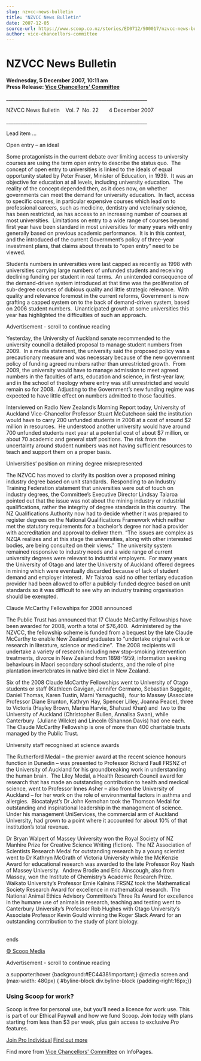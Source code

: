 ```yaml
---
slug: nzvcc-news-bulletin
title: "NZVCC News Bulletin"
date: 2007-12-05
source-url: https://www.scoop.co.nz/stories/ED0712/S00017/nzvcc-news-bulletin.htm
author: vice-chancellors-committee
---
```

NZVCC News Bulletin
===================

**Wednesday, 5 December 2007, 10:11 am**  
**Press Release: [Vice Chancellors' Committee](https://info.scoop.co.nz/Vice_Chancellors'_Committee)**

\_\_\_\_\_\_\_\_\_\_\_\_\_\_\_\_\_\_\_\_\_\_\_\_\_\_\_\_\_\_\_\_\_\_\_\_\_\_\_\_\_\_\_\_\_\_\_\_\_\_\_\_\_\_\_\_\_\_\_

NZVCC News Bulletin    Vol. 7  No. 22       4 December 2007

\_\_\_\_\_\_\_\_\_\_\_\_\_\_\_\_\_\_\_\_\_\_\_\_\_\_\_\_\_\_\_\_\_\_\_\_\_\_\_\_\_\_\_\_\_\_\_\_\_\_\_\_\_\_\_\_\_\_\_

Lead item …

Open entry – an ideal

Some protagonists in the current debate over limiting access to university courses are using the term open entry to describe the status quo.  The concept of open entry to universities is linked to the ideals of equal opportunity stated by Peter Fraser, Minister of Education, in 1939.  It was an objective for education at all levels, including university education.  The reality of the concept depended then, as it does now, on whether governments can meet the demand for university education.  In fact, access to specific courses, in particular expensive courses which lead on to professional careers, such as medicine, dentistry and veterinary science, has been restricted, as has access to an increasing number of courses at most universities.  Limitations on entry to a wide range of courses beyond first year have been standard in most universities for many years with entry generally based on previous academic performance.  It is in this context, and the introduced of the current Government’s policy of three-year investment plans, that claims about threats to “open entry” need to be viewed.

Students numbers in universities were last capped as recently as 1998 with universities carrying large numbers of unfunded students and receiving declining funding per student in real terms.  An unintended consequence of the demand-driven system introduced at that time was the proliferation of sub-degree courses of dubious quality and little strategic relevance.  With quality and relevance foremost in the current reforms, Government is now grafting a capped system on to the back of demand-driven system, based on 2006 student numbers.  Unanticipated growth at some universities this year has highlighted the difficulties of such an approach.

Advertisement - scroll to continue reading





Yesterday, the University of Auckland senate recommended to the university council a detailed proposal to manage student numbers from 2009.  In a media statement, the university said the proposed policy was a precautionary measure and was necessary because of the new government policy of funding agreed numbers rather than unrestricted growth.  From 2009, the university would have to manage admission to meet agreed numbers in the faculties of arts, education and science, in first-year law, and in the school of theology where entry was still unrestricted and would remain so for 2008.  Adjusting to the Government’s new funding regime was expected to have little effect on numbers admitted to those faculties.

Interviewed on Radio New Zealand’s Morning Report today, University of Auckland Vice-Chancellor Professor Stuart McCutcheon said the institution would have to carry 200 unfunded students in 2008 at a cost of around $2 million in resources.  He understood another university would have around 700 unfunded students next year at a potential cost of about $7 million, or about 70 academic and general staff positions. The risk from the uncertainty around student numbers was not having sufficient resources to teach and support them on a proper basis.

  
Universities’ position on mining degree misrepresented

The NZVCC has moved to clarify its position over a proposed mining industry degree based on unit standards.  Responding to an Industry Training Federation statement that universities were out of touch on industry degrees, the Committee’s Executive Director Lindsay Taiaroa pointed out that the issue was not about the mining industry or industrial qualifications, rather the integrity of degree standards in this country.  The  NZ Qualifications Authority now had to decide whether it was prepared to register degrees on the National Qualifications Framework which neither met the statutory requirements for a bachelor’s degree nor had a provider with accreditation and approval to deliver them. “The issues are complex as NZQA realizes and at this stage the universities, along with other interested bodies, are being consulted on their views.”  The university system remained responsive to industry needs and a wide range of current university degrees were relevant to industrial employers.  For many years the University of Otago and later the University of Auckland offered degrees in mining which were eventually discarded because of lack of student demand and employer interest.  Mr Taiaroa  said no other tertiary education provider had been allowed to offer a publicly-funded degree based on unit standards so it was difficult to see why an industry training organisation should be exempted.

Claude McCarthy Fellowships for 2008 announced

The Public Trust has announced that 17 Claude McCarthy Fellowships have been awarded for 2008, worth a total of $76,400.  Administered by the NZVCC, the fellowship scheme is funded from a bequest by the late Claude McCarthy to enable New Zealand graduates to “undertake original work or research in literature, science or medicine”.  The 2008 recipients will undertake a variety of research including new stop-smoking intervention treatments, divorce in New Zealand from 1898-1959, information seeking behaviours in Maori secondary school students, and the role of pine plantation invertebrates in native bird diet in New Zealand.  

Six of the 2008 Claude McCarthy Fellowships went to University of Otago students or staff (Kathleen Gavigan, Jennifer Germano, Sebastian Suggate, Daniel Thomas, Karen Tustin, Marni Yamaguchi),  four to Massey (Associate Professor Diane Brunton, Kathryn Hay, Spencer Lilley, Joanna Peace), three to Victoria (Hayley Brown, Marina Harvie, Shahzad Khan) and  two to the University of Auckland (Christopher Bullen, Annalisa Swan), while Canterbury  (Juliane Wilcke) and Lincoln (Shannon Davis) had one each.  The Claude McCarthy Fellowship is one of more than 400 charitable trusts managed by the Public Trust.

University staff recognised at science awards

The Rutherford Medal – the premier award at the recent science honours function in Dunedin – was presented to Professor Richard Faull FRSNZ of the University of Auckland for his groundbreaking work in understanding the human brain.  The Liley Medal, a Health Research Council award for research that has made an outstanding contribution to health and medical science, went to Professor Innes Asher – also from the University of Auckland – for her work on the role of environmental factors in asthma and allergies.  Biocatalyst’s Dr John Kernohan took the Thomson Medal for outstanding and inspirational leadership in the management of science.  Under his management UniServices, the commercial arm of Auckland University, had grown to a point where it accounted for about 10% of that institution’s total revenue. 

Dr Bryan Walpert of Massey University won the Royal Society of NZ Manhire Prize for Creative Science Writing (fiction).  The NZ Association of Scientists Research Medal for outstanding research by a young scientist went to Dr Kathryn McGrath of Victoria University while the McKenzie Award for educational research was awarded to the late Professor Roy Nash of Massey University.  Andrew Brodie and Eric Ainscough, also from Massey, won the Institute of Chemistry’s Academic Research Prize.  Waikato University’s Professor Ernie Kalnins FRSNZ took the Mathematical Society Research Award for excellence in mathematical research.  The National Animal Ethics Advisory Committee’s Three Rs Award for excellence in the humane use of animals in research, teaching and testing went to Canterbury University’s Professor Rob Hughes with Otago University’s Associate Professor Kevin Gould winning the Roger Slack Award for an outstanding contribution to the study of plant biology.

   
ends

[© Scoop Media](http://www.scoop.co.nz/about/terms.html)  

Advertisement - scroll to continue reading



a.supporter:hover {background:#EC4438!important;} @media screen and (max-width: 480px) { #byline-block div.byline-block {padding-right:16px;}}

### Using Scoop for work?

Scoop is free for personal use, but you’ll need a licence for work use. This is part of our Ethical Paywall and how we fund Scoop. Join today with plans starting from less than $3 per week, plus gain access to exclusive _Pro_ features.  
  
[Join Pro Individual](https://pro.scoop.co.nz/Individual/?from=ProIn24) [Find out more](https://pro.scoop.co.nz/using-scoop-for-work/?from=ProIn24)

Find more from [Vice Chancellors' Committee](https://info.scoop.co.nz/Vice_Chancellors'_Committee) on InfoPages.